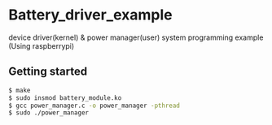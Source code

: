# Battery_driver_example
device driver(kernel) &amp; power manager(user) system programming example (Using raspberrypi)

## Getting started
```sh
$ make
$ sudo insmod battery_module.ko
$ gcc power_manager.c -o power_manager -pthread
$ sudo ./power_manager

